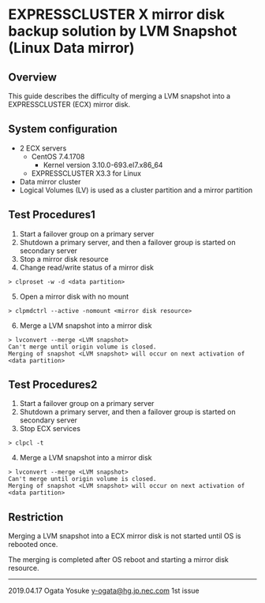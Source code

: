 # EXPRESSCLUSTER X mirror disk backup solution by LVM Snapshot (Linux Data mirror)

## Overview

This guide describes the difficulty of merging a LVM snapshot into a EXPRESSCLUSTER (ECX) mirror disk.


## System configuration
- 2 ECX servers
  - CentOS 7.4.1708
    - Kernel version 3.10.0-693.el7.x86_64
  - EXPRESSCLUSTER X3.3 for Linux
- Data mirror cluster
- Logical Volumes (LV) is used as a cluster partition and a mirror partition


## Test Procedures1
1. Start a failover group on a primary server
2. Shutdown a primary server, and then a failover group is started on secondary server
3. Stop a mirror disk resource
4. Change read/write status of a mirror disk
  ```
  > clproset -w -d <data partition>
  ```
5. Open a mirror disk with no mount
  ```
  > clpmdctrl --active -nomount <mirror disk resource>
  ```
6. Merge a LVM snapshot into a mirror disk
  ```
  > lvconvert --merge <LVM snapshot>
  Can't merge until origin volume is closed.
  Merging of snapshot <LVM snapshot> will occur on next activation of <data partition>
  ```

## Test Procedures2
1. Start a failover group on a primary server
2. Shutdown a primary server, and then a failover group is started on secondary server
3. Stop ECX services
  ```
  > clpcl -t
  ```
4. Merge a LVM snapshot into a mirror disk
  ```
  > lvconvert --merge <LVM snapshot>
  Can't merge until origin volume is closed.
  Merging of snapshot <LVM snapshot> will occur on next activation of <data partition>
  ```


## Restriction

Merging a LVM snapshot into a ECX mirror disk is not started until OS is rebooted once.

The merging is completed after OS reboot and starting a mirror disk resource.


----
2019.04.17	Ogata Yosuke <y-ogata@hg.jp.nec.com>	1st issue
